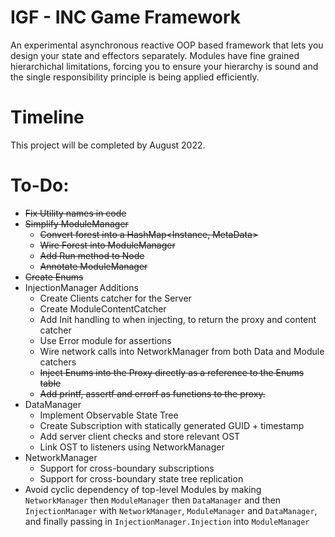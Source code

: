 # IGF - INC Game Framework

An experimental asynchronous reactive OOP based framework that lets you design your state and effectors separately. Modules have fine grained hierarchichal limitations, forcing you to ensure your hierarchy is sound and the single responsibility principle is being applied efficiently.

# Timeline

This project will be completed by August 2022.

# To-Do:

- ~~Fix Utility names in code~~
- ~~Simplify ModuleManager~~
  - ~~Convert forest into a HashMap<Instance, MetaData>~~
  - ~~Wire Forest into ModuleManager~~
  - ~~Add Run method to Node~~
  - ~~Annotate ModuleManager~~
- ~~Create Enums~~
- InjectionManager Additions
  - Create Clients catcher for the Server
  - Create ModuleContentCatcher
  - Add Init handling to when injecting, to return the proxy and content catcher
  - Use Error module for assertions
  - Wire network calls into NetworkManager from both Data and Module catchers
  - ~~Inject Enums into the Proxy directly as a reference to the Enums table~~
  - ~~Add printf, assertf and errorf as functions to the proxy.~~
- DataManager
  - Implement Observable State Tree
  - Create Subscription with statically generated GUID + timestamp
  - Add server client checks and store relevant OST
  - Link OST to listeners using NetworkManager
- NetworkManager
  - Support for cross-boundary subscriptions
  - Support for cross-boundary state tree replication
- Avoid cyclic dependency of top-level Modules by making `NetworkManager` then `ModuleManager` then `DataManager` and then `InjectionManager` with `NetworkManager`, `ModuleManager` and `DataManager`, and finally passing in `InjectionManager.Injection` into `ModuleManager`

